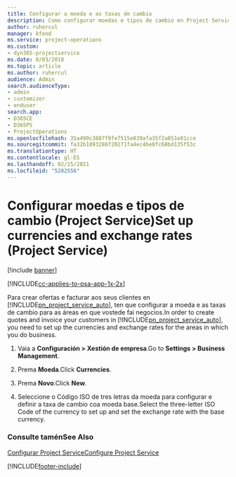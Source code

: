 ```yaml
---
title: Configurar a moeda e as taxas de cambio
description: Como configurar moedas e tipos de cambio en Project Service
author: ruhercul
manager: kfend
ms.service: project-operations
ms.custom:
- dyn365-projectservice
ms.date: 8/03/2018
ms.topic: article
ms.author: ruhercul
audience: Admin
search.audienceType:
- admin
- customizer
- enduser
search.app:
- D365CE
- D365PS
- ProjectOperations
ms.openlocfilehash: 35a499c3887f9fe7515e839afa35f2a851e81cce
ms.sourcegitcommit: fa32b1893286f20271fa4ec4be8fc68bd135f53c
ms.translationtype: HT
ms.contentlocale: gl-ES
ms.lasthandoff: 02/15/2021
ms.locfileid: "5282556"
---
```

# <a name="set-up-currencies-and-exchange-rates-project-service"></a><span data-ttu-id="278f5-103">Configurar moedas e tipos de cambio (Project Service)</span><span class="sxs-lookup"><span data-stu-id="278f5-103">Set up currencies and exchange rates (Project Service)</span></span>

[!include [banner](../includes/psa-now-project-operations.md)]

[!INCLUDE[cc-applies-to-psa-app-1x-2x](../includes/cc-applies-to-psa-app-1x-2x.md)]

<span data-ttu-id="278f5-104">Para crear ofertas e facturar aos seus clientes en [!INCLUDE[pn_project_service_auto](../includes/pn-project-service-auto.md)], ten que configurar a moeda e as taxas de cambio para as áreas en que vostede fai negocios.</span><span class="sxs-lookup"><span data-stu-id="278f5-104">In order to create quotes and invoice your customers in [!INCLUDE[pn_project_service_auto](../includes/pn-project-service-auto.md)], you need to set up the currencies and exchange rates for the areas in which you do business.</span></span>  
  
1.  <span data-ttu-id="278f5-105">Vaia a **Configuración > Xestión de empresa**.</span><span class="sxs-lookup"><span data-stu-id="278f5-105">Go to **Settings > Business Management**.</span></span>  
  
2.  <span data-ttu-id="278f5-106">Prema **Moeda**.</span><span class="sxs-lookup"><span data-stu-id="278f5-106">Click **Currencies**.</span></span>  
  
3.  <span data-ttu-id="278f5-107">Prema **Novo**.</span><span class="sxs-lookup"><span data-stu-id="278f5-107">Click **New**.</span></span>  
  
4.  <span data-ttu-id="278f5-108">Seleccione o Código ISO de tres letras da moeda para configurar e definir a taxa de cambio coa moeda base.</span><span class="sxs-lookup"><span data-stu-id="278f5-108">Select the three-letter ISO Code of the currency to set up and set the exchange rate with the base currency.</span></span>  
  
### <a name="see-also"></a><span data-ttu-id="278f5-109">Consulte tamén</span><span class="sxs-lookup"><span data-stu-id="278f5-109">See Also</span></span>  
 [<span data-ttu-id="278f5-110">Configurar Project Service</span><span class="sxs-lookup"><span data-stu-id="278f5-110">Configure Project Service</span></span>](../psa/configure.md)


[!INCLUDE[footer-include](../includes/footer-banner.md)]